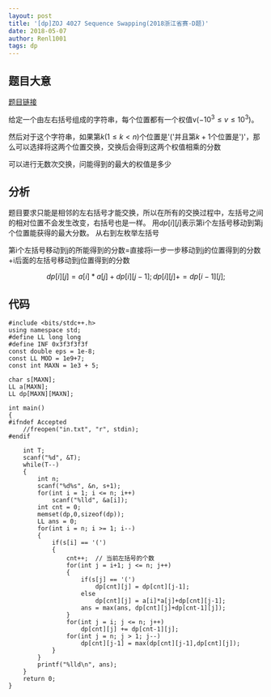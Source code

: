 ```yaml
---
layout: post
title: '[dp]ZOJ 4027 Sequence Swapping(2018浙江省赛-D题)'
date: 2018-05-07
author: Renl1001
tags: dp
---
```


## 题目大意
[题目链接](http://acm.zju.edu.cn/onlinejudge/showProblem.do?problemCode=4027)

给定一个由左右括号组成的字符串，每个位置都有一个权值v($-10^3 \leq v \leq 10^3$)。

然后对于这个字符串，如果第$k(1 \leq k < n)$个位置是'('并且第$k+1$个位置是')'，那么可以选择将这两个位置交换，交换后会得到这两个权值相乘的分数

可以进行无数次交换，问能得到的最大的权值是多少

## 分析
题目要求只能是相邻的左右括号才能交换，所以在所有的交换过程中，左括号之间的相对位置不会发生改变，右括号也是一样。
用$dp[i][j]$表示第i个左括号移动到第j个位置能获得的最大分数。
从右到左枚举左括号

第i个左括号移动到j的所能得到的分数=直接将i一步一步移动到j的位置得到的分数+i后面的左括号移动到j位置得到的分数

$$
dp[i][j] = a[i]*a[j]+dp[i][j-1];
dp[i][j] += dp[i-1][j];
$$

## 代码

```clike
#include <bits/stdc++.h>
using namespace std;
#define LL long long
#define INF 0x3f3f3f3f
const double eps = 1e-8;
const LL MOD = 1e9+7;
const int MAXN = 1e3 + 5;

char s[MAXN];
LL a[MAXN];
LL dp[MAXN][MAXN];

int main() 
{
#ifndef Accepted
    //freopen("in.txt", "r", stdin);
#endif

    int T;
    scanf("%d", &T);
    while(T--)
    {
        int n;
        scanf("%d%s", &n, s+1);
        for(int i = 1; i <= n; i++)
            scanf("%lld", &a[i]);
        int cnt = 0;
        memset(dp,0,sizeof(dp));
        LL ans = 0;
        for(int i = n; i >= 1; i--)
        {
            if(s[i] == '(')
            {
                cnt++;  // 当前左括号的个数
                for(int j = i+1; j <= n; j++)
                {
                    if(s[j] == '(')
                        dp[cnt][j] = dp[cnt][j-1];
                    else
                        dp[cnt][j] = a[i]*a[j]+dp[cnt][j-1];
                    ans = max(ans, dp[cnt][j]+dp[cnt-1][j]);
                }
                for(int j = i; j <= n; j++)
                    dp[cnt][j] += dp[cnt-1][j];
                for(int j = n; j > 1; j--)
                    dp[cnt][j-1] = max(dp[cnt][j-1],dp[cnt][j]);
            }
        }
        printf("%lld\n", ans);
    }
    return 0;
}
```
